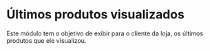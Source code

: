 Últimos produtos visualizados
=============================

Este módulo tem o objetivo de exibir para o cliente da loja, os últimos produtos que ele visualizou.
